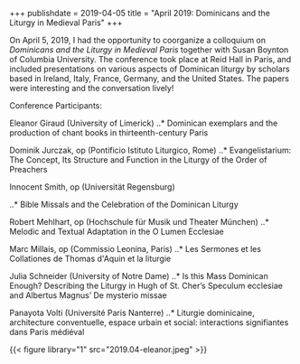 +++
publishdate = 2019-04-05
title = "April 2019: Dominicans and the Liturgy in Medieval Paris"
+++

On April 5, 2019, I had the opportunity to coorganize a colloquium on *Dominicans and the Liturgy in Medieval Paris* together with Susan Boynton of Columbia University. The conference took place at Reid Hall in Paris, and included presentations on various aspects of Dominican liturgy by scholars based in Ireland, Italy, France, Germany, and the United States. The papers were interesting and the conversation lively!

Conference Participants:

Eleanor Giraud (University of Limerick)
..* Dominican exemplars and the production of chant books in thirteenth-century Paris

Dominik Jurczak, op (Pontificio Istituto Liturgico, Rome) 
..* Evangelistarium: The Concept, Its Structure and Function in the Liturgy of the Order of Preachers

Innocent Smith, op (Universität Regensburg)

..* Bible Missals and the Celebration of the Dominican Liturgy

Robert Mehlhart, op (Hochschule für Musik und Theater München) 
..* Melodic and Textual Adaptation in the O Lumen Ecclesiae

Marc Millais, op (Commissio Leonina, Paris)
..* Les Sermones et les Collationes de Thomas d'Aquin et la liturgie

Julia Schneider (University of Notre Dame)
..* Is this Mass Dominican Enough? Describing the Liturgy in Hugh of St. Cher’s Speculum ecclesiae and Albertus Magnus’ De mysterio missae

Panayota Volti (Université Paris Nanterre)
..* Liturgie dominicaine, architecture conventuelle, espace urbain et social: interactions signifiantes dans Paris médiéval

{{< figure library="1" src="2019.04-eleanor.jpeg" >}}

